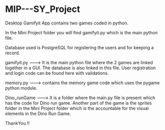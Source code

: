 # MIP---SY_Project

Desktop Gamifyit App contains two games coded in python.

In the Mini Project folder you will find gamifyit.py which is the main python file.

Database used is PostgreSQL for registering the users and for keeping a record.

gamifyit.py ---> It is the main python file where the 2 games are linked together in a 
                 GUI. The database is also linked in this file. User registration and
                 login code can be found here with validations.

memory.py ---> contains the memory game code which uses the pygame python module.

Dino_runGame ---> It is a folder where the main.py file is present which has the code for 
                  Dino run game.
                  Another part of the game is the sprites folder in the Mini Project folder 
                  which is the accountable for the visual elements in the Dino Run Game.
                  
                  
ThankYou !!
